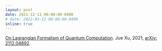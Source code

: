 ```yaml
---
layout: post
date: 2021-12-11 00:00:00-0400
# date: 2022-03-11 00:00:00-0400
inline: true
---
```

[On Lagrangian Formalism of Quantum Computation](https://arxiv.org/abs/2112.04892).
Jue Xu, 2021, [arXiv: 2112.04892](https://arxiv.org/abs/2112.04892).
<!-- Online poster session at QIP 2022 [arXiv: 2112.04892](https://arxiv.org/abs/2112.04892). -->
